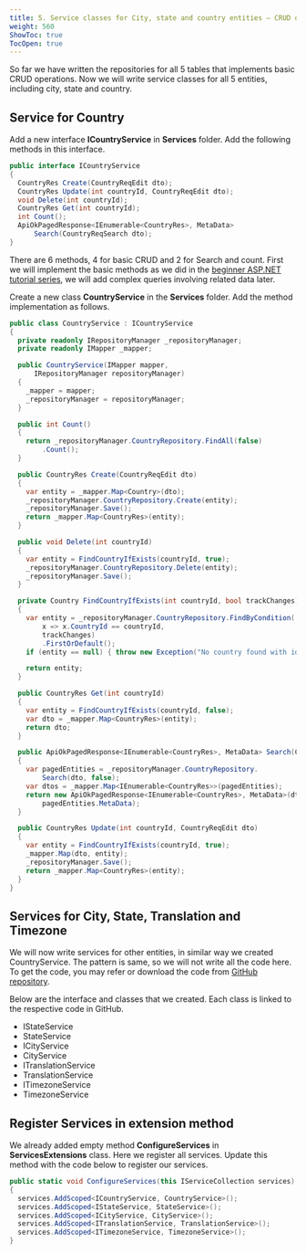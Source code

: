 ```yaml
---
title: 5. Service classes for City, state and country entities – CRUD operations
weight: 560
ShowToc: true
TocOpen: true
---
```


So far we have written the repositories for all 5 tables that implements basic CRUD operations. Now we will write service classes for all 5 entities, including city, state and country.

## Service for Country

Add a new interface **ICountryService** in **Services** folder. Add the following methods in this interface.

```cs
public interface ICountryService
{
  CountryRes Create(CountryReqEdit dto);
  CountryRes Update(int countryId, CountryReqEdit dto);
  void Delete(int countryId);
  CountryRes Get(int countryId);
  int Count();
  ApiOkPagedResponse<IEnumerable<CountryRes>, MetaData>
      Search(CountryReqSearch dto);
}
```

There are 6 methods, 4 for basic CRUD and 2 for Search and count. First we will implement the basic methods as we did in the [beginner ASP.NET tutorial series](/person-api/), we will add complex queries involving related data later.

Create a new class **CountryService** in the **Services** folder. Add the method implementation as follows.

```cs
public class CountryService : ICountryService
{
  private readonly IRepositoryManager _repositoryManager;
  private readonly IMapper _mapper;

  public CountryService(IMapper mapper, 
      IRepositoryManager repositoryManager)
  {
    _mapper = mapper;
    _repositoryManager = repositoryManager;
  }

  public int Count()
  {
    return _repositoryManager.CountryRepository.FindAll(false)
        .Count();
  }

  public CountryRes Create(CountryReqEdit dto)
  {
    var entity = _mapper.Map<Country>(dto);
    _repositoryManager.CountryRepository.Create(entity);
    _repositoryManager.Save();
    return _mapper.Map<CountryRes>(entity);
  }

  public void Delete(int countryId)
  {
    var entity = FindCountryIfExists(countryId, true);
    _repositoryManager.CountryRepository.Delete(entity);
    _repositoryManager.Save();
  }

  private Country FindCountryIfExists(int countryId, bool trackChanges)
  {
    var entity = _repositoryManager.CountryRepository.FindByCondition(
        x => x.CountryId == countryId,
        trackChanges)
        .FirstOrDefault();
    if (entity == null) { throw new Exception("No country found with id " + countryId); }

    return entity;
  }

  public CountryRes Get(int countryId)
  {
    var entity = FindCountryIfExists(countryId, false);
    var dto = _mapper.Map<CountryRes>(entity);
    return dto;
  }

  public ApiOkPagedResponse<IEnumerable<CountryRes>, MetaData> Search(CountryReqSearch dto)
  {
    var pagedEntities = _repositoryManager.CountryRepository.
        Search(dto, false);
    var dtos = _mapper.Map<IEnumerable<CountryRes>>(pagedEntities);
    return new ApiOkPagedResponse<IEnumerable<CountryRes>, MetaData>(dtos,
        pagedEntities.MetaData);
  }

  public CountryRes Update(int countryId, CountryReqEdit dto)
  {
    var entity = FindCountryIfExists(countryId, true);
    _mapper.Map(dto, entity);
    _repositoryManager.Save();
    return _mapper.Map<CountryRes>(entity);
  }
}
```

## Services for City, State, Translation and Timezone

We will now write services for other entities, in similar way we created CountryService. The pattern is same, so we will not write all the code here. To get the code, you may refer or download the code from [GitHub repository](https://github.com/saqibrazzaq/efcorebeginner).

Below are the interface and classes that we created. Each class is linked to the respective code in GitHub.

- IStateService
- StateService
- ICityService
- CityService
- ITranslationService
- TranslationService
- ITimezoneService
- TimezoneService

## Register Services in extension method

We already added empty method **ConfigureServices** in **ServicesExtensions** class. Here we register all services. Update this method with the code below to register our services.

```cs
public static void ConfigureServices(this IServiceCollection services)
{
  services.AddScoped<ICountryService, CountryService>();
  services.AddScoped<IStateService, StateService>();
  services.AddScoped<ICityService, CityService>();
  services.AddScoped<ITranslationService, TranslationService>();
  services.AddScoped<ITimezoneService, TimezoneService>();
}
```